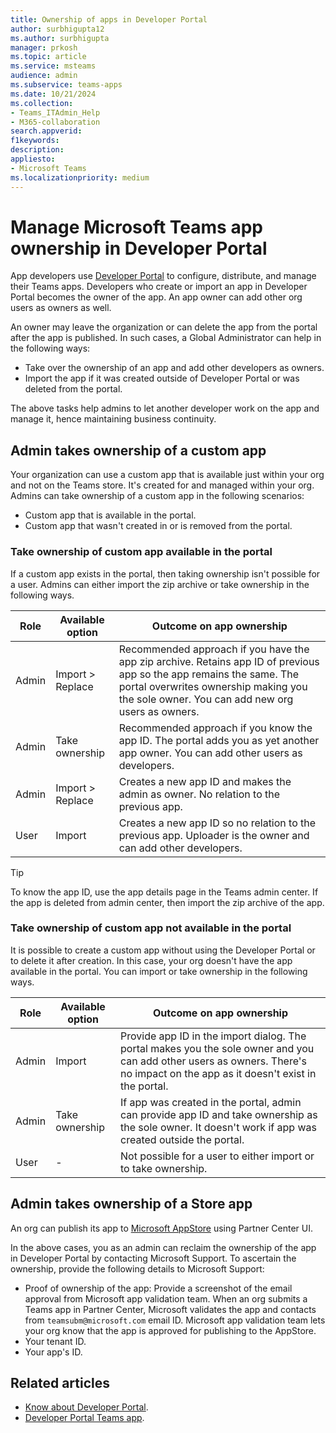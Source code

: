 ```yaml
---
title: Ownership of apps in Developer Portal
author: surbhigupta12
ms.author: surbhigupta
manager: prkosh
ms.topic: article
ms.service: msteams
audience: admin
ms.subservice: teams-apps
ms.date: 10/21/2024
ms.collection: 
- Teams_ITAdmin_Help
- M365-collaboration
search.appverid: 
f1keywords: 
description: 
appliesto: 
- Microsoft Teams
ms.localizationpriority: medium
---
```


# Manage Microsoft Teams app ownership in Developer Portal

App developers use [Developer Portal](/microsoftteams/platform/concepts/build-and-test/teams-developer-portal) to configure, distribute, and manage their Teams apps. Developers who create or import an app in Developer Portal becomes the owner of the app. An app owner can add other org users as owners as well.

An owner may leave the organization or can delete the app from the portal after the app is published. In such cases, a Global Administrator can help in the following ways:

* Take over the ownership of an app and add other developers as owners.
* Import the app if it was created outside of Developer Portal or was deleted from the portal.

The above tasks help admins to let another developer work on the app and manage it, hence maintaining business continuity.

## Admin takes ownership of a custom app

Your organization can use a custom app that is available just within your org and not on the Teams store. It's created for and managed within your org.
Admins can take ownership of a custom app in the following scenarios:

* Custom app that is available in the portal.
* Custom app that wasn't created in or is removed from the portal.

### Take ownership of custom app available in the portal

If a custom app exists in the portal, then taking ownership isn't possible for a user. Admins can either import the zip archive or take ownership in the following ways.

| Role | Available option | Outcome on app ownership |
|------|------------------|--------------------------|
| Admin | Import > Replace | Recommended approach if you have the app zip archive. Retains app ID of previous app so the app remains the same. The portal overwrites ownership making you the sole owner. You can add new org users as owners. |
| Admin | Take ownership | Recommended approach if you know the app ID. The portal adds you as yet another app owner. You can add other users as developers. |
| Admin | Import > Replace | Creates a new app ID and makes the admin as owner. No relation to the previous app. |
| User | Import | Creates a new app ID so no relation to the previous app. Uploader is the owner and can add other developers. |

> [!TIP]
> To know the app ID, use the app details page in the Teams admin center. If the app is deleted from admin center, then import the zip archive of the app.

### Take ownership of custom app not available in the portal

It is possible to create a custom app without using the Developer Portal or to delete it after creation. In this case, your org doesn't have the app available in the portal. You can import or take ownership in the following ways.

| Role | Available option | Outcome on app ownership |
|------|------------------|--------------------------|
| Admin | Import | Provide app ID in the import dialog. The portal makes you the sole owner and you can add other users as owners. There's no impact on the app as it doesn't exist in the portal. |
| Admin | Take ownership | If app was created in the portal, admin can provide app ID and take ownership as the sole owner. It doesn't work if app was created outside the portal. |
| User | - | Not possible for a user to either import or to take ownership. |

## Admin takes ownership of a Store app

An org can publish its app to [Microsoft AppStore](https://appsource.microsoft.com) using Partner Center UI.

In the above cases, you as an admin can reclaim the ownership of the app in Developer Portal by contacting Microsoft Support. To ascertain the ownership, provide the following details to Microsoft Support:

* Proof of ownership of the app: Provide a screenshot of the email approval from Microsoft app validation team. When an org submits a Teams app in Partner Center, Microsoft validates the app and contacts from `teamsubm@microsoft.com` email ID. Microsoft app validation team lets your org know that the app is approved for publishing to the AppStore.
* Your tenant ID.
* Your app's ID.

## Related articles

* [Know about Developer Portal](/microsoftteams/platform/concepts/build-and-test/teams-developer-portal).
* [Developer Portal Teams app](https://teams.microsoft.com/l/app/14072831-8a2a-4f76-9294-057bf0b42a68).
